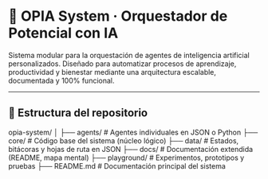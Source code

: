 # 🧠 OPIA System · Orquestador de Potencial con IA

Sistema modular para la orquestación de agentes de inteligencia artificial personalizados. Diseñado para automatizar procesos de aprendizaje, productividad y bienestar mediante una arquitectura escalable, documentada y 100% funcional.

---

## 📂 Estructura del repositorio

opia-system/
│
├── agents/ # Agentes individuales en JSON o Python
├── core/ # Código base del sistema (núcleo lógico)
├── data/ # Estados, bitácoras y hojas de ruta en JSON
├── docs/ # Documentación extendida (README, mapa mental)
├── playground/ # Experimentos, prototipos y pruebas
├── README.md # Documentación principal del sistema


